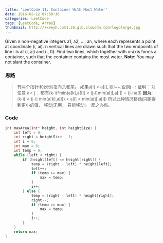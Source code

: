 ```yaml
---
title: 'LeetCode 11: Container With Most Water'
date: 2016-08-12 07:59:36
categories: LeetCode
tags: [LeetCode, Array]
thumbnail: http://7xveyh.com1.z0.glb.clouddn.com/logolarge.jpg
---
```

Given n non-negative integers a1, a2, ..., an, where each represents a point at coordinate (i, ai). <!--more-->n vertical lines are drawn such that the two endpoints of line i is at (i, ai) and (i, 0). Find two lines, which together with x-axis forms a container, such that the container contains the most water.
**Note:** You may not slant the container.
### 思路
>有两个指针i和j分别指向头和尾， 如果a[i] < a[j], 则i++,否则j--:
证明：
对任意ｋ< j：
都有(k-i)*min(a[k],a[i]) < (j-i)min(a[j],a[i]) = (j-i)a[i]
**因为:**
(k-i) < (j-i)
min(a[k],a[i]) < a[i] < min(a[j],a[i])
所以此种情况移动j只能得到更小的值， 移动j无用， 只能移动i。 反之亦然。

### Code
```c
int maxArea(int* height, int heightSize) {
    int left = 0;
    int right = heightSize - 1;
    int i = 0;
    int max = 0;
    int temp = 0;
    while (left < right) {
        if (height[left] <= height[right]) {
            temp = (right - left) * height[left];
            left++;
            if (temp >= max) {
                max = temp;
            }
            i++;
        } else {
            temp = (right - left) * height[right];
            right--;
            if (temp >= max) {
                max = temp;
            }
            i++;
        }
    }
    return max;
}
```
